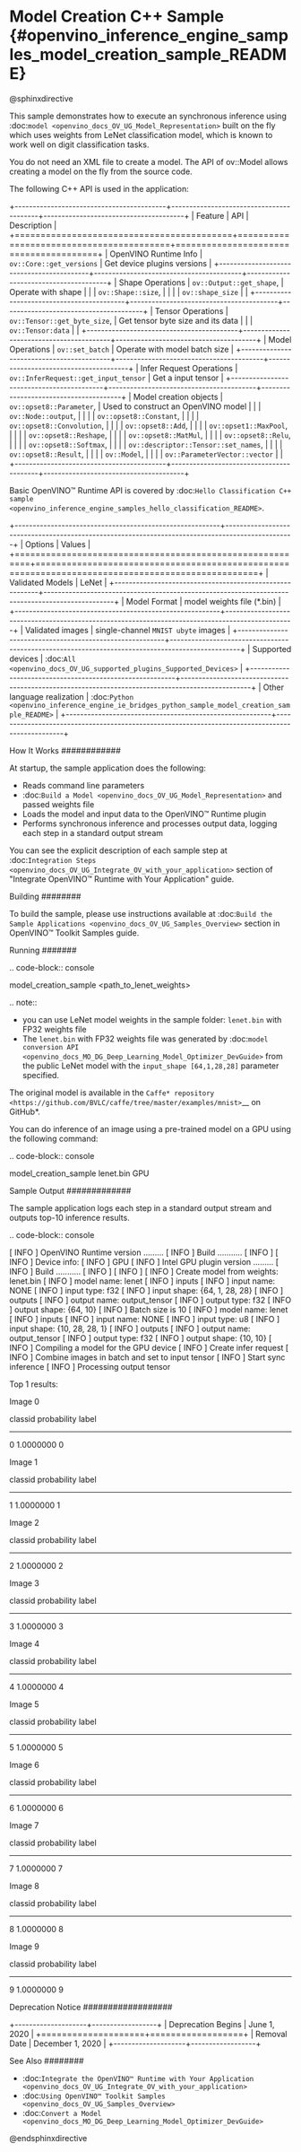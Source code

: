 # Model Creation C++ Sample {#openvino_inference_engine_samples_model_creation_sample_README}

@sphinxdirective

This sample demonstrates how to execute an synchronous inference using :doc:`model <openvino_docs_OV_UG_Model_Representation>` built on the fly which uses weights from LeNet classification model, which is known to work well on digit classification tasks.

You do not need an XML file to create a model. The API of ov::Model allows creating a model on the fly from the source code.

The following C++ API is used in the application:

+------------------------------------------+-----------------------------------------+---------------------------------------+
| Feature                                  | API                                     | Description                           |
+==========================================+=========================================+=======================================+
| OpenVINO Runtime Info                    | ``ov::Core::get_versions``              | Get device plugins versions           |
+------------------------------------------+-----------------------------------------+---------------------------------------+
| Shape Operations                         | ``ov::Output::get_shape``,              | Operate with shape                    |
|                                          | ``ov::Shape::size``,                    |                                       |
|                                          | ``ov::shape_size``                      |                                       |
+------------------------------------------+-----------------------------------------+---------------------------------------+
| Tensor Operations                        | ``ov::Tensor::get_byte_size``,          | Get tensor byte size and its data     |
|                                          | ``ov::Tensor:data``                     |                                       |
+------------------------------------------+-----------------------------------------+---------------------------------------+
| Model Operations                         | ``ov::set_batch``                       | Operate with model batch size         |
+------------------------------------------+-----------------------------------------+---------------------------------------+
| Infer Request Operations                 | ``ov::InferRequest::get_input_tensor``  | Get a input tensor                    |
+------------------------------------------+-----------------------------------------+---------------------------------------+
| Model creation objects                   | ``ov::opset8::Parameter``,              | Used to construct an OpenVINO model   |
|                                          | ``ov::Node::output``,                   |                                       |
|                                          | ``ov::opset8::Constant``,               |                                       |
|                                          | ``ov::opset8::Convolution``,            |                                       |
|                                          | ``ov::opset8::Add``,                    |                                       |
|                                          | ``ov::opset1::MaxPool``,                |                                       |
|                                          | ``ov::opset8::Reshape``,                |                                       |
|                                          | ``ov::opset8::MatMul``,                 |                                       |
|                                          | ``ov::opset8::Relu``,                   |                                       |
|                                          | ``ov::opset8::Softmax``,                |                                       |
|                                          | ``ov::descriptor::Tensor::set_names``,  |                                       |
|                                          | ``ov::opset8::Result``,                 |                                       |
|                                          | ``ov::Model``,                          |                                       |
|                                          | ``ov::ParameterVector::vector``         |                                       |
+------------------------------------------+-----------------------------------------+---------------------------------------+

Basic OpenVINO™ Runtime API is covered by :doc:`Hello Classification C++ sample <openvino_inference_engine_samples_hello_classification_README>`.

+---------------------------------------------------------+-------------------------------------------------------------------------------------------------+
| Options                                                 | Values                                                                                          |
+=========================================================+=================================================================================================+
| Validated Models                                        | LeNet                                                                                           |
+---------------------------------------------------------+-------------------------------------------------------------------------------------------------+
| Model Format                                            | model weights file (\*.bin)                                                                     |
+---------------------------------------------------------+-------------------------------------------------------------------------------------------------+
| Validated images                                        | single-channel ``MNIST ubyte`` images                                                           |
+---------------------------------------------------------+-------------------------------------------------------------------------------------------------+
| Supported devices                                       | :doc:`All <openvino_docs_OV_UG_supported_plugins_Supported_Devices>`                            |
+---------------------------------------------------------+-------------------------------------------------------------------------------------------------+
| Other language realization                              | :doc:`Python <openvino_inference_engine_ie_bridges_python_sample_model_creation_sample_README>` |
+---------------------------------------------------------+-------------------------------------------------------------------------------------------------+

How It Works
############

At startup, the sample application does the following:

- Reads command line parameters
- :doc:`Build a Model <openvino_docs_OV_UG_Model_Representation>` and passed weights file
- Loads the model and input data to the OpenVINO™ Runtime plugin
- Performs synchronous inference and processes output data, logging each step in a standard output stream

You can see the explicit description of each sample step at :doc:`Integration Steps <openvino_docs_OV_UG_Integrate_OV_with_your_application>` section of "Integrate OpenVINO™ Runtime with Your Application" guide.

Building
########

To build the sample, please use instructions available at :doc:`Build the Sample Applications <openvino_docs_OV_UG_Samples_Overview>` section in OpenVINO™ Toolkit Samples guide.

Running
#######

.. code-block:: console

   model_creation_sample <path_to_lenet_weights> <device>

.. note::

   - you can use LeNet model weights in the sample folder: ``lenet.bin`` with FP32 weights file
   - The ``lenet.bin`` with FP32 weights file was generated by :doc:`model conversion API <openvino_docs_MO_DG_Deep_Learning_Model_Optimizer_DevGuide>` from the public LeNet model with the ``input_shape [64,1,28,28]`` parameter specified.
   
   The original model is available in the `Caffe* repository <https://github.com/BVLC/caffe/tree/master/examples/mnist>`__ on GitHub\*.


You can do inference of an image using a pre-trained model on a GPU using the following command:

.. code-block:: console
   
   model_creation_sample lenet.bin GPU

Sample Output
#############

The sample application logs each step in a standard output stream and outputs top-10 inference results.

.. code-block:: console
   
   [ INFO ] OpenVINO Runtime version ......... <version>
   [ INFO ] Build ........... <build>
   [ INFO ]
   [ INFO ] Device info:
   [ INFO ] GPU
   [ INFO ] Intel GPU plugin version ......... <version>
   [ INFO ] Build ........... <build>
   [ INFO ]
   [ INFO ]
   [ INFO ] Create model from weights: lenet.bin
   [ INFO ] model name: lenet
   [ INFO ]     inputs
   [ INFO ]         input name: NONE
   [ INFO ]         input type: f32
   [ INFO ]         input shape: {64, 1, 28, 28}
   [ INFO ]     outputs
   [ INFO ]         output name: output_tensor
   [ INFO ]         output type: f32
   [ INFO ]         output shape: {64, 10}
   [ INFO ] Batch size is 10
   [ INFO ] model name: lenet
   [ INFO ]     inputs
   [ INFO ]         input name: NONE
   [ INFO ]         input type: u8
   [ INFO ]         input shape: {10, 28, 28, 1}
   [ INFO ]     outputs
   [ INFO ]         output name: output_tensor
   [ INFO ]         output type: f32
   [ INFO ]         output shape: {10, 10}
   [ INFO ] Compiling a model for the GPU device
   [ INFO ] Create infer request
   [ INFO ] Combine images in batch and set to input tensor
   [ INFO ] Start sync inference
   [ INFO ] Processing output tensor
   
   Top 1 results:
   
   Image 0
   
   classid probability label
   ------- ----------- -----
   0       1.0000000   0
   
   Image 1
   
   classid probability label
   ------- ----------- -----
   1       1.0000000   1
   
   Image 2
   
   classid probability label
   ------- ----------- -----
   2       1.0000000   2
   
   Image 3
   
   classid probability label
   ------- ----------- -----
   3       1.0000000   3
   
   Image 4
   
   classid probability label
   ------- ----------- -----
   4       1.0000000   4
   
   Image 5
   
   classid probability label
   ------- ----------- -----
   5       1.0000000   5
   
   Image 6
   
   classid probability label
   ------- ----------- -----
   6       1.0000000   6
   
   Image 7
   
   classid probability label
   ------- ----------- -----
   7       1.0000000   7
   
   Image 8
   
   classid probability label
   ------- ----------- -----
   8       1.0000000   8
   
   Image 9
   
   classid probability label
   ------- ----------- -----
   9       1.0000000   9
   


Deprecation Notice
##################

+--------------------+------------------+
| Deprecation Begins | June 1, 2020     |
+====================+==================+
| Removal Date       | December 1, 2020 |
+--------------------+------------------+

See Also
########

- :doc:`Integrate the OpenVINO™ Runtime with Your Application <openvino_docs_OV_UG_Integrate_OV_with_your_application>`
- :doc:`Using OpenVINO™ Toolkit Samples <openvino_docs_OV_UG_Samples_Overview>`
- :doc:`Convert a Model <openvino_docs_MO_DG_Deep_Learning_Model_Optimizer_DevGuide>`

@endsphinxdirective

